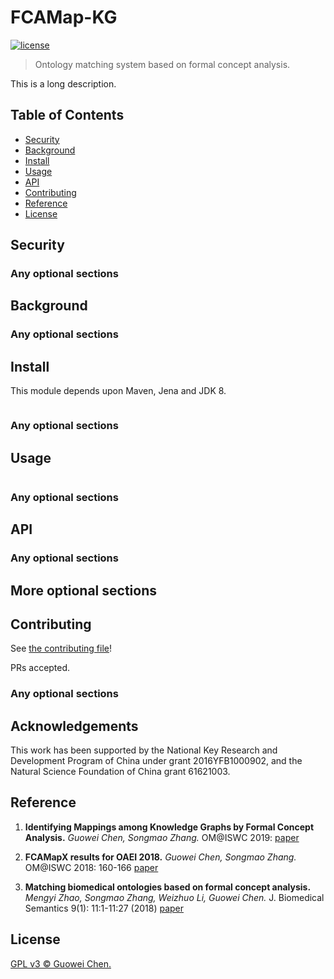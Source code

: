 # FCAMap-KG

[![license](https://img.shields.io/github/license/icgw/FCAMap-KG)](LICENSE)

> Ontology matching system based on formal concept analysis.

This is a long description.

## Table of Contents

- [Security](#security)
- [Background](#background)
- [Install](#install)
- [Usage](#usage)
- [API](#api)
- [Contributing](#contributing)
- [Reference](#reference)
- [License](#license)

## Security

### Any optional sections

## Background

### Any optional sections

## Install

This module depends upon Maven, Jena and JDK 8.

```
```

### Any optional sections

## Usage

```
```

### Any optional sections

## API

### Any optional sections

## More optional sections

## Contributing

See [the contributing file](CONTRIBUTING.md)!

PRs accepted.

### Any optional sections

## Acknowledgements

This work has been supported by the National Key Research and Development Program of China under grant 2016YFB1000902, and the Natural Science Foundation of China grant 61621003.

## Reference

1. **Identifying Mappings among Knowledge Graphs by Formal Concept Analysis.** _Guowei Chen, Songmao Zhang._ OM@ISWC 2019: [paper](http://disi.unitn.it/~pavel/om2019/papers/om2019_LTpaper3.pdf)

2. **FCAMapX results for OAEI 2018.** _Guowei Chen, Songmao Zhang._ OM@ISWC 2018: 160-166 [paper](http://ceur-ws.org/Vol-2288/oaei18_paper7.pdf)

3. **Matching biomedical ontologies based on formal concept analysis.** _Mengyi Zhao, Songmao Zhang, Weizhuo Li, Guowei Chen._ J. Biomedical Semantics 9(1): 11:1-11:27 (2018) [paper](https://jbiomedsem.biomedcentral.com/articles/10.1186/s13326-018-0178-9)

## License

[GPL v3 © Guowei Chen.](LICENSE)
